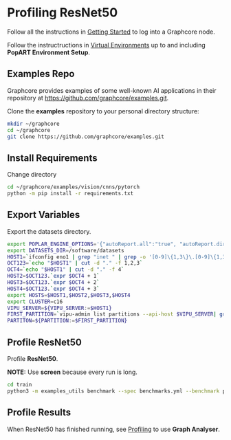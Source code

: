 # Profiling ResNet50

Follow all the instructions in [Getting Started](/docs/graphcore/Getting-Started) to log into a Graphcore node.

Follow the instructructions in [Virtual Environments](/docs/graphcore/Virtual-Environments) up to and including **PopART Environment Setup**.

## Examples Repo

Graphcore provides examples of some well-known AI applications in their repository at https://github.com/graphcore/examples.git.

Clone the **examples** repository to your personal directory structure:

```bash
mkdir ~/graphcore
cd ~/graphcore
git clone https://github.com/graphcore/examples.git
```

## Install Requirements

Change directory

```bash
cd ~/graphcore/examples/vision/cnns/pytorch
python -m pip install -r requirements.txt
```

## Export Variables

Export the datasets directory.

```bash
export POPLAR_ENGINE_OPTIONS='{"autoReport.all":"true", "autoReport.directory":"./reports"}'
export DATASETS_DIR=/software/datasets
HOST1=`ifconfig eno1 | grep "inet " | grep -o '[0-9]\{1,3\}\.[0-9]\{1,3\}\.[0-9]\{1,3\}\.[0-9]\{1,3\}' | head -1`
OCT123=`echo "$HOST1" | cut -d "." -f 1,2,3`
OCT4=`echo "$HOST1" | cut -d "." -f 4`
HOST2=$OCT123.`expr $OCT4 + 1`
HOST3=$OCT123.`expr $OCT4 + 2`
HOST4=$OCT123.`expr $OCT4 + 3`
export HOSTS=$HOST1,$HOST2,$HOST3,$HOST4
export CLUSTER=c16
VIPU_SERVER=${VIPU_SERVER:=$HOST1}
FIRST_PARTITION=`vipu-admin list partitions --api-host $VIPU_SERVER| grep ACTIVE | cut -d '|' -f 3 | cut -d ' ' -f 2 | head -1`
PARTITON=${PARTITION:=$FIRST_PARTITION}
```

## Profile ResNet50

Profile **ResNet50**.

**NOTE:** Use **screen** because every run is long.

```bash
cd train
python3 -m examples_utils benchmark --spec benchmarks.yml --benchmark pytorch_resnet50_train_real_pod16
```

## Profile Results

When ResNet50 has finished running, see [Profiling](/docs/graphcore/Profiling) to use **Graph Analyser**.
